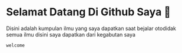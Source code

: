 # Selamat Datang Di Github Saya 👋
Disini adalah kumpulan ilmu yang saya dapatkan saat bejalar otodidak
semua ilmu disini saya dapatkan dari kegabutan saya
```
welcome
```

<!--
**NiaNyaa/NiaNyaa** is a ✨ _special_ ✨ repository because its `README.md` (this file) appears on your GitHub profile.

Here are some ideas to get you started:

- 🔭 I’m currently working on ...
- 🌱 I’m currently learning ...
- 👯 I’m looking to collaborate on ...
- 🤔 I’m looking for help with ...
- 💬 Ask me about ...
- 📫 How to reach me: ...
- 😄 Pronouns: ...
- ⚡ Fun fact: ...
-->
